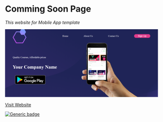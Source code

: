 # Comming Soon Page
*This website for Mobile App template*

![Outpout](/img/output.png)

[Visit Website](link.com)

[![Generic badge](https://img.shields.io/badge/Live-STATUS-<COLOR>.svg)](link.com)
